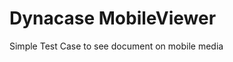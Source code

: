 Dynacase MobileViewer
============================

Simple Test Case to see document on mobile media